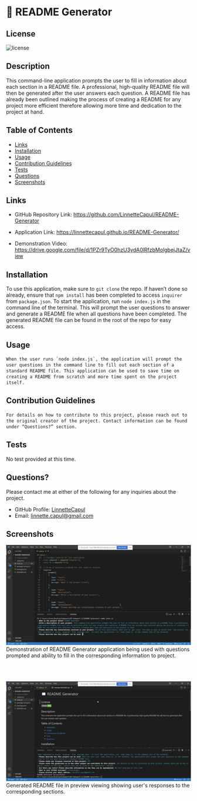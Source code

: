 # 📖 README Generator
  
  ## License

  ![license](https://img.shields.io/static/v1?label=license&message=none&color=success)
  
  ## Description
  
  This command-line application prompts the user to fill in information about each section in a README file. A professional, high-quality README file will then be generated after the user answers each question. A README file has already been outlined making the process of creating a README for any project more efficient therefore allowing more time and dedication to the project at hand. 
  
  ## Table of Contents
  
  * [Links](#links)
  * [Installation](#installation)
  * [Usage](#usage)
  * [Contribution Guidelines](#contribution-guidelines)
  * [Tests](#tests)
  * [Questions](#questions)
  * [Screenshots](#screenshots)


  ## Links
  

 * GitHub Repository Link: https://github.com/LinnetteCapul/README-Generator

 * Application Link: https://linnettecapul.github.io/README-Generator/

 * Demonstration Video: https://drive.google.com/file/d/1PZr9TyO0hzU3ydA0lRfzbMolgbejJtaZ/view
  
  ## Installation
  
  To use this application, make sure to `git clone` the repo. If haven’t done so already, ensure that `npm install` has been completed to access `inquirer` from `package.json`. To start the application, run `node index.js` in the command line of the terminal. This will prompt the user questions to answer and generate a README file when all questions have been completed. The generated README file can be found in the root of the repo for easy access. 
  
  ## Usage
  
    When the user runs `node index.js`, the application will prompt the user questions in the command line to fill out each section of a standard README file. This application can be used to save time on creating a README from scratch and more time spent on the project itself.
  
  ## Contribution Guidelines
  
    For details on how to contribute to this project, please reach out to the original creator of the project. Contact information can be found under “Questions?” section.
  
  ## Tests
  
  No test provided at this time.
  
  ## Questions?
  
  Please contact me at either of the following for any inquiries about the project.

  * GitHub Profile: [LinnetteCapul](https://github.com/LinnetteCapul)
  * Email: linnette.capul@gmail.com

  ## Screenshots
  
  ![readme-generator-screenshot01](https://raw.githubusercontent.com/LinnetteCapul/README-Generator/main/images/readme-generator-screenshot01.jpg)
  Demonstration of README Generator application being used with questions prompted and ability to fill in the corresponding information to project.
  
  <br><br>
  
  ![readme-generator-screenshot02](https://raw.githubusercontent.com/LinnetteCapul/README-Generator/main/images/readme-generator-screenshot02.jpg)
  Generated README file in preview viewing showing user's responses to the corresponding sections.
